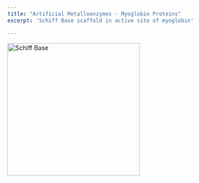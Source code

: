 ```yaml
---
title: "Artificial Metalloenzymes - Myoglobin Proteins"
excerpt: 'Schiff Base scaffold in active site of myoglobin'

---
```


<img src="https://jantoniosantiz.github.io/jrodriguezantonio.github.io/images/TOC-1.png" width="300" alt="Schiff Base" />

